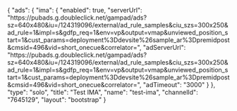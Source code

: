 {
    "ads": {
        "ima": {
            "enabled": true,
            "serverUrl": "https:\/\/pubads.g.doubleclick.net\/gampad\/ads?sz=640x480&iu=\/124319096\/external\/ad_rule_samples&ciu_szs=300x250&ad_rule=1&impl=s&gdfp_req=1&env=vp&output=vmap&unviewed_position_start=1&cust_params=deployment%3Ddevsite%26sample_ar%3Dpremidpost&cmsid=496&vid=short_onecue&correlator=",
            "adServerUrl": "https:\/\/pubads.g.doubleclick.net\/gampad\/ads?sz=640x480&iu=\/124319096\/external\/ad_rule_samples&ciu_szs=300x250&ad_rule=1&impl=s&gdfp_req=1&env=vp&output=vmap&unviewed_position_start=1&cust_params=deployment%3Ddevsite%26sample_ar%3Dpremidpost&cmsid=496&vid=short_onecue&correlator=",
            "adTimeout": "3000"
        }
    },
    "type": "solo",
    "title": "Test IMA",
    "name": "test-ima",
    "channelId": "7645129",
    "layout": "bootstrap"
}